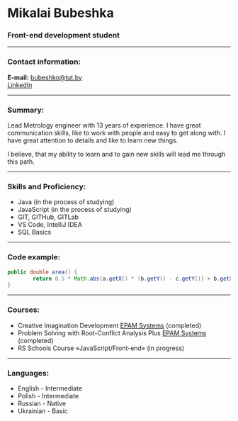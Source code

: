 # Mikalai Bubeshka
### Front-end development student

---

### Contact information:
**E-mail:** bubeshko@tut.by<br>
[LinkedIn](https://www.linkedin.com/in/mikalai-bubeshka-b264bb250/)<br>

---

### Summary:

Lead Metrology engineer with 13 years of experience. I have great communication skills, like to work with people and easy to get along with. I have great attention to details and like to learn new things.<br>

I believe, that my ability to learn and to gain new skills will lead me through this path.<br>

---

### Skills and Proficiency:

- Java (in the process of studying)
- JavaScript (in the process of studying)
- GIT, GITHub, GITLab
- VS Code, IntelliJ IDEA
- SQL Basics

---

### Code example:

```java
public double area() {
        return 0.5 * Math.abs(a.getX() * (b.getY() - c.getY()) + b.getX() * (c.getY() - a.getY()) + c.getX() * (a.getY() - b.getY()));
}
```

---

### Courses:

- Creative Imagination Development [EPAM Systems](epam.com) (completed)
- Problem Solving with Root-Conflict Analysis Plus [EPAM Systems](epam.com) (completed)
- RS Schools Course «JavaScript/Front-end» (in progress)

---

### Languages:

- English \- Intermediate
- Polish \- Intermediate
- Russian \- Native
- Ukrainian \- Basic